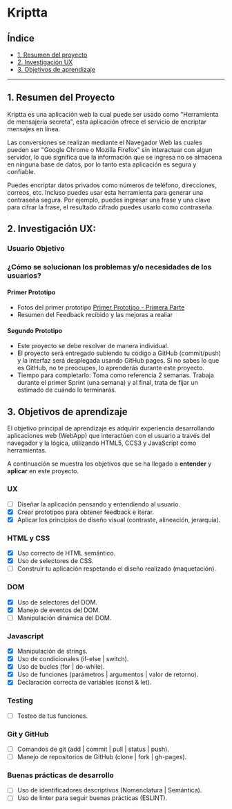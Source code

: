 # Kriptta

## Índice

* [1. Resumen del proyecto](#1-resumen-del-proyecto)
* [2. Investigación UX](#2-investigacion-ux)
* [3. Objetivos de aprendizaje](#3-objetivos-de-aprendizaje)

***

## 1. Resumen del Proyecto

Kriptta es una aplicación web la cual puede ser usado como "Herramienta de mensajería secreta", esta aplicación ofrece el servicio de encriptar mensajes en línea.

Las conversiones se realizan mediante el Navegador Web las cuales pueden ser "Google Chrome o Mozilla Firefox" sin interactuar con algun servidor, lo que significa que la información que se ingresa no se almacena en ninguna base de datos, por lo tanto esta aplicación es segura y confiable.

Puedes encriptar datos privados como números de teléfono, direcciones, correos, etc. Incluso puedes usar esta herramienta para generar una contraseña segura. Por ejemplo, puedes ingresar una frase y una clave para cifrar la frase, el resultado cifrado puedes usarlo como contraseña.

## 2. Investigación UX:

### Usuario Objetivo

### ¿Cómo se solucionan los problemas y/o necesidades de los usuarios?

#### Primer Prototipo
* Fotos del primer prototipo
 [Primer Prototipo - Primera Parte](https://en.wikipedia.org/wiki/Caesar_cipher)
* Resumen del Feedback recibido y las mejoras a realiar
#### Segundo Prototipo


* Este proyecto se debe resolver de manera individual.
* El proyecto será entregado subiendo tu código a GitHub (commit/push) y la
  interfaz será desplegada usando GitHub pages. Si no sabes lo que es GitHub, no
  te preocupes, lo aprenderás durante este proyecto.
* Tiempo para completarlo: Toma como referencia 2 semanas. Trabaja durante el
  primer Sprint (una semana) y al final, trata de fijar un estimado de cuándo lo
  terminarás.


## 3. Objetivos de aprendizaje

El objetivo principal de aprendizaje es adquirir experiencia desarrollando aplicaciones web (WebApp) que interactúen con el usuario a través del navegador y la lógica, utilizando HTML5, CCS3 y JavaScript como herramientas.

A continuación se muestra los objetivos que se ha llegado a
**entender** y **aplicar** en este proyecto.

### UX

- [ ] Diseñar la aplicación pensando y entendiendo al usuario.
- [X] Crear prototipos para obtener feedback e iterar.
- [X] Aplicar los principios de diseño visual (contraste, alineación, jerarquía).

### HTML y CSS

- [X] Uso correcto de HTML semántico.
- [X] Uso de selectores de CSS.
- [ ] Construir tu aplicación respetando el diseño realizado (maquetación).

### DOM

- [X] Uso de selectores del DOM.
- [X] Manejo de eventos del DOM.
- [ ] Manipulación dinámica del DOM.

### Javascript

- [X] Manipulación de strings.
- [X] Uso de condicionales (if-else | switch).
- [X] Uso de bucles (for | do-while).
- [X] Uso de funciones (parámetros | argumentos | valor de retorno).
- [X] Declaración correcta de variables (const & let).

### Testing
- [ ] Testeo de tus funciones.

### Git y GitHub
- [ ] Comandos de git (add | commit | pull | status | push).
- [ ] Manejo de repositorios de GitHub (clone | fork | gh-pages).

### Buenas prácticas de desarrollo
- [ ] Uso de identificadores descriptivos (Nomenclatura | Semántica).
- [ ] Uso de linter para seguir buenas prácticas (ESLINT).
